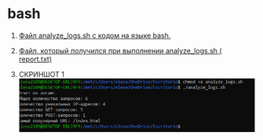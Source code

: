 # bash
1. [Файл analyze_logs.sh с кодом на языке bash.](https://github.com/elena210910/bash/blob/main/analyze_logs.sh)
   
2.  [Файл, который получился при выполнении analyze_logs.sh ( report.txt)](https://github.com/elena210910/bash/blob/main/report.txt)

3.  CКРИНШОТ 1
   ![](https://github.com/elena210910/bash/blob/main/foto2%20bash.PNG)


